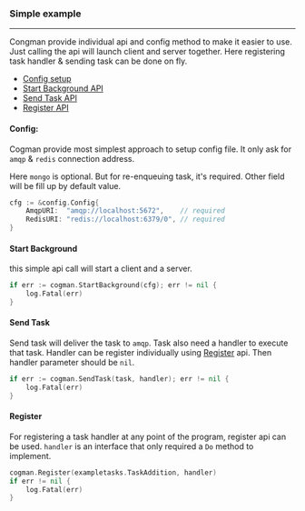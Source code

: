 ### Simple example
---

Congman provide individual api and config method to make it easier to use. Just calling the api will launch client and server together. Here registering task handler & sending task can be done on fly.  

* [Config setup](#config)
* [Start Background API](#start-background)
* [Send Task API](#send-task)
* [Register API](#register)

#### Config:
Cogman provide most simplest approach to setup config file. It only ask for `amqp` & `redis` connection address. 

Here `mongo` is optional. But for re-enqueuing task, it's required. Other field will be fill up by default value.

```go
cfg := &config.Config{
	AmqpURI:  "amqp://localhost:5672",    // required
	RedisURI: "redis://localhost:6379/0", // required
}
```

#### Start Background
this simple api call will start a client and a server. 

```go
if err := cogman.StartBackground(cfg); err != nil {
    log.Fatal(err)
}
```

#### Send Task
Send task will deliver the task to `amqp`. Task also need a handler to execute that task. Handler can be register individually using [Register](#register) api. Then handler parameter should be `nil`. 

```go
if err := cogman.SendTask(task, handler); err != nil {
    log.Fatal(err)
}
```

#### Register
For registering a task handler at any point of the program, register api can be used. `handler` is an interface that only required a `Do` method to implement. 

```go
cogman.Register(exampletasks.TaskAddition, handler)
if err != nil {
    log.Fatal(err)
}
```